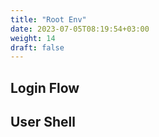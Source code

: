 ```yaml
---
title: "Root Env"
date: 2023-07-05T08:19:54+03:00
weight: 14
draft: false
---
```


## Login Flow


## User Shell
